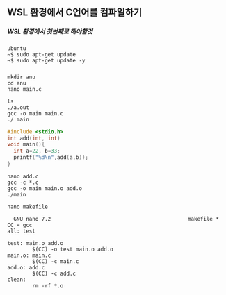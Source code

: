 ## WSL 환경에서 C언어를 컴파일하기

##### WSL 환경에서 첫번째로 해야할것
```wsl
ubuntu
~$ sudo apt-get update
~$ sudo apt-get update -y
```
##### 
```Linux
mkdir anu
cd anu
nano main.c
```
```Linux
ls
./a.out
gcc -o main main.c
./ main
```
```c
#include <stdio.h>
int add(int, int)
void main(){
  int a=22, b=33;
  printf("%d\n",add(a,b));
}
```
```
nano add.c
gcc -c *.c
gcc -o main main.o add.o
./main
```
```
nano makefile
```
```
  GNU nano 7.2                                            makefile *                                                    CC = gcc
all: test

test: main.o add.o
        $(CC) -o test main.o add.o
main.o: main.c
        $(CC) -c main.c
add.o: add.c
        $(CC) -c add.c
clean:
        rm -rf *.o
```

